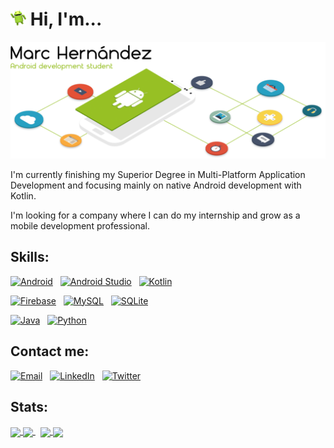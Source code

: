 <!-- Icon & intro -->
<h1 align="left">
  <picture>
  <source media="(prefers-color-scheme: dark)" srcset="./hi_android_robot.png" height="25px">
  <img alt="Marc Hernández" src="./hi_android_robot.png" height="25px">
  </picture>
  Hi, I'm...
</h1>

<!-- Header picture -->
<picture>
  <source media="(prefers-color-scheme: dark)" srcset="./dark_mode_header.png">
  <img alt="Marc Hernández" src="./light_mode_header.png">
</picture>

<!-- Text only -->
I'm currently finishing my Superior Degree in Multi-Platform Application Development and focusing mainly on native Android development with Kotlin.

I'm looking for a company where I can do my internship and grow as a mobile development professional.

<!-- Skills -->
## Skills:
<div>
<!-- Android -->
<a href="#"><img alt="Android" src="https://img.shields.io/badge/-Android-333333?style=plastic&logo=android" height="22"></a>
&nbsp;
<!-- Android Studio -->
<a href="#"><img alt="Android Studio" src="https://img.shields.io/badge/-Android%20Studio-333333?style=plastic&logo=android-studio" height="22"></a>
&nbsp;
<!-- Kotlin -->
<a href="#"><img alt="Kotlin" src="https://img.shields.io/badge/-Kotlin-333333?style=plastic&logo=kotlin" height="22"></a>
</div>
<p></p>
<div>
<!-- Firebase -->
<a href="#"><img alt="Firebase" src="https://img.shields.io/badge/-Firebase-333333?style=plastic&logo=firebase" height="22"></a>
&nbsp;
<!-- MySQL -->
<a href="#"><img alt="MySQL" src="https://img.shields.io/badge/-MySQL-333333?style=plastic&logo=mysql" height="22"></a>
&nbsp;
<!-- SQLite -->
<a href="#"><img alt="SQLite" src="https://img.shields.io/badge/-SQLite-333333?style=plastic&logo=sqlite" height="22"></a>
&nbsp;
</div>
<p></p>
<div>
<!-- Java -->
<a href="#"><img alt="Java" src="https://img.shields.io/badge/-Java-333333?style=plastic&logo=java" height="22"></a>
&nbsp;
<!-- Python -->
<a href="#"><img alt="Python" src="https://img.shields.io/badge/-Python-333333?style=plastic&logo=python" height="22"></a>
</div>

<!-- Contact me -->
## Contact me:
<p align="left">
<!-- Email -->
<a href="mailto:marc.hernandez.dev@gmail.com"><img alt="Email" src="https://img.shields.io/badge/Email-marc.hernandez.dev@gmail.com-informational?style=plastic&logo=gmail" height="21"></a>
&nbsp;
<!-- Linkedin -->
<a href="https://www.linkedin.com/in/marc-hernandez-armengod/"><img alt="LinkedIn" src="https://img.shields.io/badge/LinkedIn-Marc%20Hernández%20Armengod-informational?style=plastic&logo=linkedin" height="21"></a>
&nbsp;
<!-- Twitter -->
<a href="https://twitter.com/marchernandez83/"><img alt="Twitter" src="https://img.shields.io/badge/Twitter-@marchernandez83-informational?style=plastic&logo=twitter" height="21"></a>
</p>

<!-- Stats -->
## Stats:
<!-- GitHub stats-Dark -->
<a href="https://github.com/marchdz/github-readme-stats#gh-dark-mode-only">
  <img align="center" src="https://github-readme-stats.vercel.app/api?username=marchdz&show_icons=true&theme=github_dark_dimmed&rank_icon=github&hide=stars&bg_color=0d1117&text_color=FFFFFF#gh-dark-mode-only" />
</a>
<!-- GitHub stats-Light -->
<a href="https://github.com/marchdz/github-readme-stats#gh-light-mode-only">
  <img align="center" src="https://github-readme-stats.vercel.app/api?username=marchdz&show_icons=true&theme=default&rank_icon=github&hide=stars#gh-light-mode-only" />
</a>
&nbsp;
<!-- Top Langs-Dark -->
<a href="https://github.com/marchdz/github-readme-stats#gh-dark-mode-only">
  <img align="center" src="https://github-readme-stats.vercel.app/api/top-langs/?username=marchdz&layout=compact&theme=github_dark_dimmed&bg_color=0d1117&text_color=FFFFFF#gh-dark-mode-only" />
</a>
<!-- Top Langs-Light -->
<a href="https://github.com/marchdz/github-readme-stats#gh-light-mode-only">
  <img align="center" src="https://github-readme-stats.vercel.app/api/top-langs/?username=marchdz&layout=compact&theme=default#gh-light-mode-only" />
</a>
